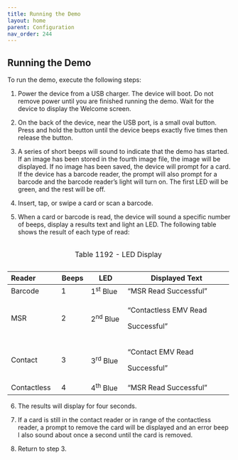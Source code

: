 ```yaml
---
title: Running the Demo
layout: home
parent: Configuration
nav_order: 244
---
```


## Running the Demo

To run the demo, execute the following steps:

1)  Power the device from a USB charger. The device will boot. Do not
    remove power until you are finished running the demo. Wait for the
    device to display the Welcome screen.

2)  On the back of the device, near the USB port, is a small oval
    button. Press and hold the button until the device beeps exactly
    five times then release the button.

3)  A series of short beeps will sound to indicate that the demo has
    started. If an image has been stored in the fourth image file, the
    image will be displayed. If no image has been saved, the device will
    prompt for a card. If the device has a barcode reader, the prompt
    will also prompt for a barcode and the barcode reader’s light will
    turn on. The first LED will be green, and the rest will be off.

4)  Insert, tap, or swipe a card or scan a barcode.

5)  When a card or barcode is read, the device will sound a specific
    number of beeps, display a results text and light an LED. The
    following table shows the result of each type of read:

<table>
<caption><p>Table 1192 - LED Display</p></caption>
<colgroup>
<col style="width: 22%" />
<col style="width: 13%" />
<col style="width: 16%" />
<col style="width: 46%" />
</colgroup>
<thead>
<tr>
<th style="text-align: left;">Reader</th>
<th>Beeps</th>
<th>LED</th>
<th>Displayed Text</th>
</tr>
</thead>
<tbody>
<tr>
<td>Barcode</td>
<td>1</td>
<td>1<sup>st</sup> Blue</td>
<td>“MSR Read Successful”</td>
</tr>
<tr>
<td>MSR</td>
<td>2</td>
<td>2<sup>nd</sup> Blue</td>
<td><p>“Contactless EMV Read</p>
<p>Successful”</p></td>
</tr>
<tr>
<td>Contact</td>
<td>3</td>
<td>3<sup>rd</sup> Blue</td>
<td><p>“Contact EMV Read</p>
<p>Successful”</p></td>
</tr>
<tr>
<td>Contactless</td>
<td>4</td>
<td>4<sup>th</sup> Blue</td>
<td>“MSR Read Successful”</td>
</tr>
</tbody>
</table>

6)  The results will display for four seconds.

7)  If a card is still in the contact reader or in range of the
    contactless reader, a prompt to remove the card will be displayed
    and an error beep l also sound about once a second until the card is
    removed.

8)  Return to step 3.

#